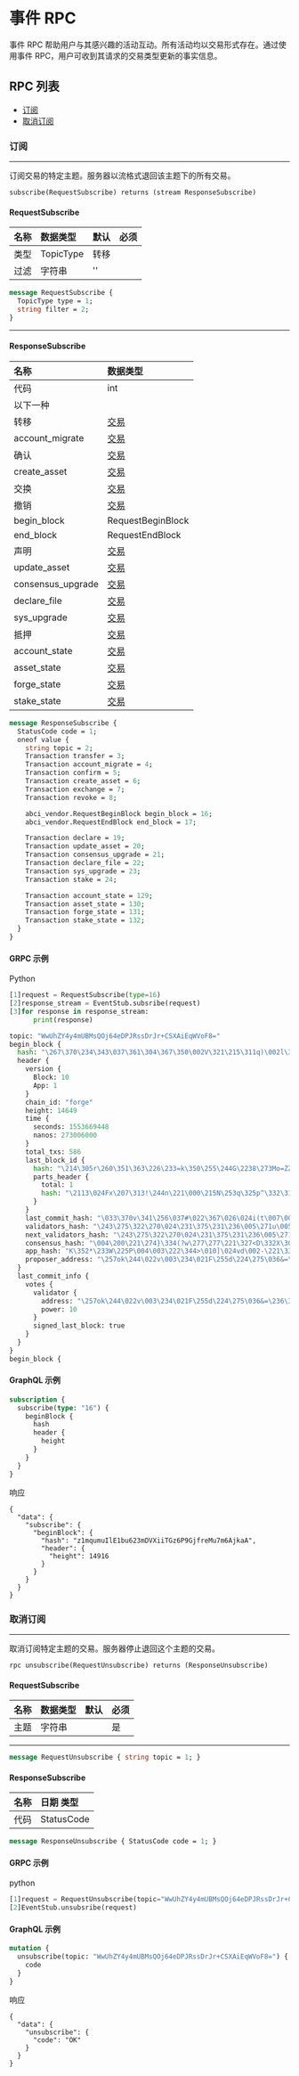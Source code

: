 # 事件 RPC

事件 RPC 帮助用户与其感兴趣的活动互动。所有活动均以交易形式存在。通过使用事件 RPC，用户可收到其请求的交易类型更新的事实信息。

## RPC 列表

- [订阅](#subscribe)
- [取消订阅](#unsubscribe)

### 订阅

---

订阅交易的特定主题。服务器以流格式退回该主题下的所有交易。

`subscribe(RequestSubscribe) returns (stream ResponseSubscribe)`

#### RequestSubscribe

| 名称 | 数据类型  | 默认 | 必须 |
| :--- | :-------- | :--- | :--- |
| 类型 | TopicType | 转移 |      |
| 过滤 | 字符串    | ''   |      |

```protobuf
message RequestSubscribe {
  TopicType type = 1;
  string filter = 2;
}
```

---

#### ResponseSubscribe

| 名称              | 数据类型                                |
| :---------------- | :-------------------------------------- |
| 代码              | int                                     |
| 以下一种          |                                         |
| 转移              | [交易](../../types/type.md#transaction) |
| account_migrate   | [交易](../../types/type.md#transaction) |
| 确认              | [交易](../../types/type.md#transaction) |
| create_asset      | [交易](../../types/type.md#transaction) |
| 交换              | [交易](../../types/type.md#transaction) |
| 撤销              | [交易](../../types/type.md#transaction) |
| begin_block       | RequestBeginBlock                       |
| end_block         | RequestEndBlock                         |
| 声明              | [交易](../../types/type.md#transaction) |
| update_asset      | [交易](../../types/type.md#transaction) |
| consensus_upgrade | [交易](../../types/type.md#transaction) |
| declare_file      | [交易](../../types/type.md#transaction) |
| sys_upgrade       | [交易](../../types/type.md#transaction) |
| 抵押              | [交易](../../types/type.md#transaction) |
| account_state     | [交易](../../types/type.md#transaction) |
| asset_state       | [交易](../../types/type.md#transaction) |
| forge_state       | [交易](../../types/type.md#transaction) |
| stake_state       | [交易](../../types/type.md#transaction) |

```protobuf
message ResponseSubscribe {
  StatusCode code = 1;
  oneof value {
    string topic = 2;
    Transaction transfer = 3;
    Transaction account_migrate = 4;
    Transaction confirm = 5;
    Transaction create_asset = 6;
    Transaction exchange = 7;
    Transaction revoke = 8;

    abci_vendor.RequestBeginBlock begin_block = 16;
    abci_vendor.RequestEndBlock end_block = 17;

    Transaction declare = 19;
    Transaction update_asset = 20;
    Transaction consensus_upgrade = 21;
    Transaction declare_file = 22;
    Transaction sys_upgrade = 23;
    Transaction stake = 24;

    Transaction account_state = 129;
    Transaction asset_state = 130;
    Transaction forge_state = 131;
    Transaction stake_state = 132;
  }
}
```

#### GRPC 示例

Python

```python
[1]request = RequestSubscribe(type=16)
[2]response_stream = EventStub.subsribe(request)
[3]for response in response_stream:
      print(response)

topic: "WwUhZY4y4mUBMsQOj64eDPJRssDrJr+CSXAiEqWVoF8="
begin_block {
  hash: "\267\370\234\343\037\361\304\367\350\002V\321\215\311q)\002l\322+\322\026zX\277M\326\t_z\352G"
  header {
    version {
      Block: 10
      App: 1
    }
    chain_id: "forge"
    height: 14649
    time {
      seconds: 1553669448
      nanos: 273006000
    }
    total_txs: 586
    last_block_id {
      hash: "\214\305r\260\351\363\226\233=k\350\255\244G\2238\273Mo=ZZ\244\207\212\021\277\030\202ZH\030"
      parts_header {
        total: 1
        hash: "\2113\024Fx\207\313!\244n\221\000\215N\253q\325p^\332\310\317G;w\321,\325\362\315\251O"
      }
    }
    last_commit_hash: "\033\370v\341\256\037#\022\367\026\024i(t\007\001lD\017\274+\322\3636a\257Q|>\314Z\337"
    validators_hash: "\243\275\322\270\024\231\375\231\236\005\271u\005\264\210ZK\353\025#\305\205\371\373?\243\240O\177\037dl"
    next_validators_hash: "\243\275\322\270\024\231\375\231\236\005\271u\005\264\210ZK\353\025#\305\205\371\373?\243\240O\177\037dl"
    consensus_hash: "\004\200\221\274}\334(?w\277\277\221\327<D\332X\303\337\212\234\274\206t\005\330\267\363\332\255\242/"
    app_hash: "K\352*\233W\225P\004\003\222\344>\010]\024vd\002-\221\334\212\215\212p\330GA\357\260\325\320"
    proposer_address: "\257ok\244\022v\003\234\021F\255d\224\275\036&=\236\343\372"
  }
  last_commit_info {
    votes {
      validator {
        address: "\257ok\244\022v\003\234\021F\255d\224\275\036&=\236\343\372"
        power: 10
      }
      signed_last_block: true
    }
  }
}
begin_block {
```

#### GraphQL 示例

```graphql
subscription {
  subscribe(type: "16") {
    beginBlock {
      hash
      header {
        height
      }
    }
  }
}
```

响应

```
{
  "data": {
    "subscribe": {
      "beginBlock": {
        "hash": "z1mqumuIlE1bu623mDVXiiTGz6P9GjfreMu7m6AjkaA",
        "header": {
          "height": 14916
        }
      }
    }
  }
}
```

### 取消订阅

---

取消订阅特定主题的交易。服务器停止退回这个主题的交易。

`rpc unsubscribe(RequestUnsubscribe) returns (ResponseUnsubscribe)`

#### RequestSubscribe

| 名称 | 数据类型 | 默认 | 必须 |
| :--- | :------- | :--- | :--- |
| 主题 | 字符串   |      | 是   |

---

```protobuf
message RequestUnsubscribe { string topic = 1; }
```

<!-- output -->

#### ResponseSubscribe

| 名称 | 日期 类型  |
| :--- | :--------- |
| 代码 | StatusCode |

```protobuf
message ResponseUnsubscribe { StatusCode code = 1; }
```

#### GRPC 示例

python

```python
[1]request = RequestUnsubscribe(topic="WwUhZY4y4mUBMsQOj64eDPJRssDrJr+CSXAiEqWVoF8=")
[2]EventStub.unsubsribe(request)
```

#### GraphQL 示例

```graphql
mutation {
  unsubscribe(topic: "WwUhZY4y4mUBMsQOj64eDPJRssDrJr+CSXAiEqWVoF8=") {
    code
  }
}
```

响应

```
{
  "data": {
    "unsubscribe": {
      "code": "OK"
    }
  }
}
```

<!--stackedit_data:
eyJoaXN0b3J5IjpbLTExNzY3NzUxNl19
-->
